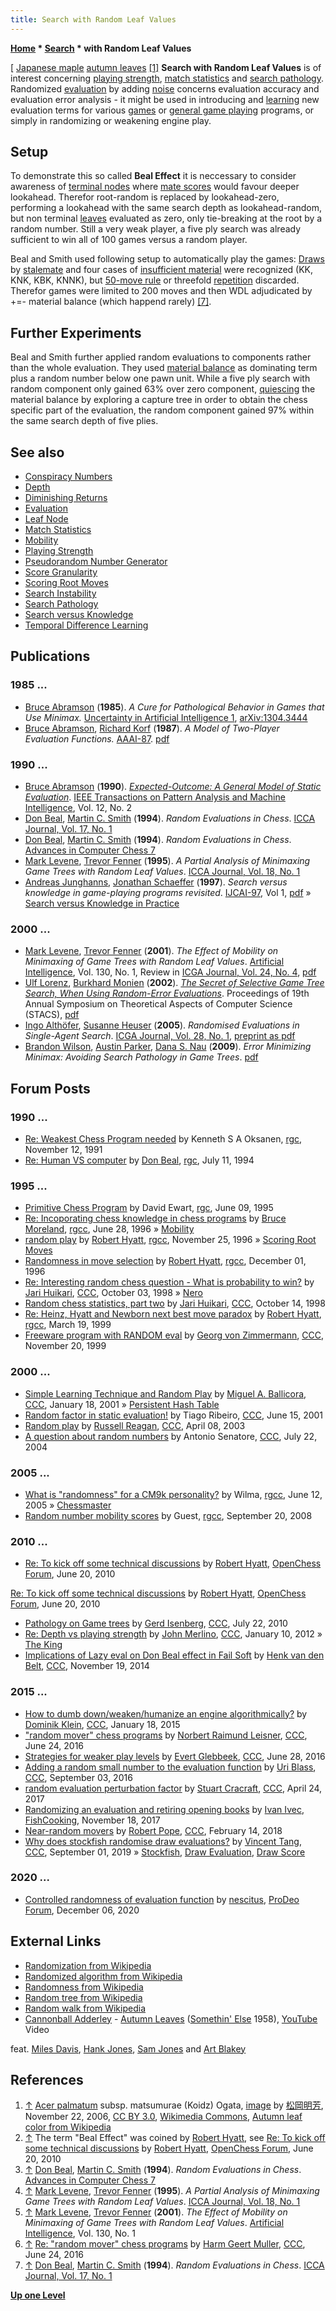 ```yaml
---
title: Search with Random Leaf Values
---
```

**[Home](Home "Home") \* [Search](Search "Search") \* with Random Leaf Values**



[ [Japanese maple](https://en.wikipedia.org/wiki/Acer_palmatum) [autumn leaves](https://en.wikipedia.org/wiki/Autumn_leaf_color) <a id="cite-note-1" href="#cite-ref-1">[1]</a>
**Search with Random Leaf Values** is of interest concerning [playing strength](Playing_Strength "Playing Strength"), [match statistics](Match_Statistics "Match Statistics") and [search pathology](Search_Pathology "Search Pathology"). Randomized [evaluation](Evaluation "Evaluation") by adding [noise](https://en.wikipedia.org/wiki/Noise_(electronics)) concerns evaluation accuracy and evaluation error analysis - it might be used in introducing and [learning](Learning "Learning") new evaluation terms for various [games](Games "Games") or [general game playing](General_Game_Playing "General Game Playing") programs, or simply in randomizing or weakening engine play. 




## Setup


To demonstrate this so called **Beal Effect** it is neccessary to consider awareness of [terminal nodes](Terminal_Node "Terminal Node") where [mate scores](Score#MateScores "Score") would favour deeper lookahead. Therefor root-random is replaced by lookahead-zero, performing a lookahead with the same search depth as lookahead-random, but non terminal [leaves](Leaf_Node "Leaf Node") evaluated as zero, only tie-breaking at the root by a random number. Still a very weak player, a five ply search was already sufficient to win all of 100 games versus a random player. 


Beal and Smith used following setup to automatically play the games: [Draws](Draw "Draw") by [stalemate](Stalemate "Stalemate") and four cases of [insufficient material](Material#InsufficientMaterial "Material") were recognized (KK, KNK, KBK, KNNK), but [50-move rule](Fifty-move_Rule "Fifty-move Rule") or threefold [repetition](Repetitions "Repetitions") discarded. Therefor games were limited to 200 moves and then WDL adjudicated by +=- material balance (which happend rarely) <a id="cite-note-7" href="#cite-ref-7">[7]</a>.



## Further Experiments


Beal and Smith further applied random evaluations to components rather than the whole evaluation. They used [material balance](Material#Balance "Material") as dominating term plus a random number below one pawn unit. While a five ply search with random component only gained 63% over zero component, [quiescing](Quiescence_Search "Quiescence Search") the material balance by exploring a capture tree in order to obtain the chess specific part of the evaluation, the random component gained 97% within the same search depth of five plies.



## See also


* [Conspiracy Numbers](Conspiracy_Numbers "Conspiracy Numbers")
* [Depth](Depth "Depth")
* [Diminishing Returns](Depth#DiminishingReturns "Depth")
* [Evaluation](Evaluation "Evaluation")
* [Leaf Node](Leaf_Node "Leaf Node")
* [Match Statistics](Match_Statistics "Match Statistics")
* [Mobility](Mobility "Mobility")
* [Playing Strength](Playing_Strength "Playing Strength")
* [Pseudorandom Number Generator](Pseudorandom_Number_Generator "Pseudorandom Number Generator")
* [Score Granularity](Score#Grain "Score")
* [Scoring Root Moves](Ronald_de_Man#ScoringRootMoves "Ronald de Man")
* [Search Instability](Search_Instability "Search Instability")
* [Search Pathology](Search_Pathology "Search Pathology")
* [Search versus Knowledge](Knowledge#SearchversusKnowledge "Knowledge")
* [Temporal Difference Learning](Temporal_Difference_Learning "Temporal Difference Learning")


## Publications


### 1985 ...


* [Bruce Abramson](Bruce_Abramson "Bruce Abramson") (**1985**). *A Cure for Pathological Behavior in Games that Use Minimax.* [Uncertainty in Artificial Intelligence 1](Laveen_Kanal#Uncertainty_AI_1 "Laveen Kanal"), [arXiv:1304.3444](https://arxiv.org/abs/1304.3444)
* [Bruce Abramson](Bruce_Abramson "Bruce Abramson"), [Richard Korf](Richard_Korf "Richard Korf") (**1987**). *A Model of Two-Player Evaluation Functions.* [AAAI-87](http://www.aaai.org/Conferences/AAAI/aaai87.php). [pdf](http://www.aaai.org/Papers/AAAI/1987/AAAI87-016.pdf)


### 1990 ...


* [Bruce Abramson](Bruce_Abramson "Bruce Abramson") (**1990**). *[Expected-Outcome: A General Model of Static Evaluation](http://ieeexplore.ieee.org/xpl/freeabs_all.jsp?arnumber=44404)*. [IEEE Transactions on Pattern Analysis and Machine Intelligence](IEEE#TPAMI "IEEE"), Vol. 12, No. 2
* [Don Beal](Don_Beal "Don Beal"), [Martin C. Smith](Martin_C._Smith "Martin C. Smith") (**1994**). *Random Evaluations in Chess*. [ICCA Journal, Vol. 17, No. 1](ICGA_Journal#17_1 "ICGA Journal")
* [Don Beal](Don_Beal "Don Beal"), [Martin C. Smith](Martin_C._Smith "Martin C. Smith") (**1994**). *Random Evaluations in Chess*. [Advances in Computer Chess 7](Advances_in_Computer_Chess_7 "Advances in Computer Chess 7")
* [Mark Levene](Mark_Levene "Mark Levene"), [Trevor Fenner](Trevor_Fenner "Trevor Fenner") (**1995**). *A Partial Analysis of Minimaxing Game Trees with Random Leaf Values*. [ICCA Journal, Vol. 18, No. 1](ICGA_Journal#18_1 "ICGA Journal")
* [Andreas Junghanns](Andreas_Junghanns "Andreas Junghanns"), [Jonathan Schaeffer](Jonathan_Schaeffer "Jonathan Schaeffer") (**1997**). *Search versus knowledge in game-playing programs revisited*. [IJCAI-97](Conferences#IJCAI1997 "Conferences"), Vol 1, [pdf](http://citeseerx.ist.psu.edu/viewdoc/download?doi=10.1.1.32.168&rep=rep1&type=pdf) » [Search versus Knowledge in Practice](Knowledge#InPractice "Knowledge")


### 2000 ...


* [Mark Levene](Mark_Levene "Mark Levene"), [Trevor Fenner](Trevor_Fenner "Trevor Fenner") (**2001**). *The Effect of Mobility on Minimaxing of Game Trees with Random Leaf Values*. [Artificial Intelligence](https://en.wikipedia.org/wiki/Artificial_Intelligence_%28journal%29), Vol. 130, No. 1, Review in [ICGA Journal, Vol. 24, No. 4](ICGA_Journal#18_1 "ICGA Journal"), [pdf](https://pdfs.semanticscholar.org/eb82/03fe314d912cdf52aa9fbdabd073751e5a2d.pdf)
* [Ulf Lorenz](Ulf_Lorenz "Ulf Lorenz"), [Burkhard Monien](Burkhard_Monien "Burkhard Monien") (**2002**). *[The Secret of Selective Game Tree Search, When Using Random-Error Evaluations](http://www.springerlink.com/content/f6b4wb6l63dpd0jv/)*. Proceedings of 19th Annual Symposium on Theoretical Aspects of Computer Science (STACS), [pdf](http://www.top-5000.nl/ps/The%20secret%20of%20selective%20earch%20when%20using%20random.pdf)
* [Ingo Althöfer](Ingo_Alth%C3%B6fer "Ingo Althöfer"), [Susanne Heuser](index.php?title=Susanne_Heuser&action=edit&redlink=1 "Susanne Heuser (page does not exist)") (**2005**). *Randomised Evaluations in Single-Agent Search*. [ICGA Journal, Vol. 28, No. 1](ICGA_Journal#28_1 "ICGA Journal"), [preprint as pdf](https://www.minet.uni-jena.de/preprints/althoefer_05/altheuser.pdf)
* [Brandon Wilson](index.php?title=Brandon_Wilson&action=edit&redlink=1 "Brandon Wilson (page does not exist)"), [Austin Parker](Austin_Parker "Austin Parker"), [Dana S. Nau](Dana_S._Nau "Dana S. Nau") (**2009**). *Error Minimizing Minimax: Avoiding Search Pathology in Game Trees*. [pdf](http://www.cs.umd.edu/~nau/papers/wilson2009error.pdf)


## Forum Posts


### 1990 ...


* [Re: Weakest Chess Program needed](https://groups.google.com/d/msg/rec.games.chess/Qe_5lhAWTsc/79h9BQslCWIJ) by Kenneth S A Oksanen, [rgc](Computer_Chess_Forums "Computer Chess Forums"), November 12, 1991
* [Re: Human VS computer](https://groups.google.com/d/msg/rec.games.chess/xIvJfi92jMc/BQP231Z0V84J) by [Don Beal](Don_Beal "Don Beal"), [rgc](Computer_Chess_Forums "Computer Chess Forums"), July 11, 1994


### 1995 ...


* [Primitive Chess Program](https://groups.google.com/d/msg/rec.games.chess/NXEDz2iTbRc/k6uH2zBMmxMJ) by David Ewart, [rgc](Computer_Chess_Forums "Computer Chess Forums"), June 09, 1995
* [Re: Incoporating chess knowledge in chess programs](https://groups.google.com/d/msg/rec.games.chess.computer/47bgYzU2kyQ/-dkD4FhigHYJ) by [Bruce Moreland](Bruce_Moreland "Bruce Moreland"), [rgcc](Computer_Chess_Forums "Computer Chess Forums"), June 28, 1996 » [Mobility](Mobility "Mobility")
* [random play](https://groups.google.com/d/msg/rec.games.chess.computer/AI3xadkLEIk/lqWaLrHtl7AJ) by [Robert Hyatt](Robert_Hyatt "Robert Hyatt"), [rgcc](Computer_Chess_Forums "Computer Chess Forums"), November 25, 1996 » [Scoring Root Moves](Ronald_de_Man#ScoringRootMoves "Ronald de Man")
* [Randomness in move selection](https://groups.google.com/d/msg/rec.games.chess.computer/ul-HWewM5FQ/sXcqhGL06UQJ) by [Robert Hyatt](Robert_Hyatt "Robert Hyatt"), [rgcc](Computer_Chess_Forums "Computer Chess Forums"), December 01, 1996
* [Re: Interesting random chess question - What is probability to win?](https://www.stmintz.com/ccc/index.php?id=28699) by [Jari Huikari](index.php?title=Jari_Huikari&action=edit&redlink=1 "Jari Huikari (page does not exist)"), [CCC](CCC "CCC"), October 03, 1998 » [Nero](Nero "Nero")
* [Random chess statistics, part two](https://www.stmintz.com/ccc/index.php?id=29571) by [Jari Huikari](index.php?title=Jari_Huikari&action=edit&redlink=1 "Jari Huikari (page does not exist)"), [CCC](CCC "CCC"), October 14, 1998
* [Re: Heinz, Hyatt and Newborn next best move paradox](https://groups.google.com/d/msg/rec.games.chess.computer/mGbD5Lky-8E/gAv0u4YOrVkJ) by [Robert Hyatt](Robert_Hyatt "Robert Hyatt"), [rgcc](Computer_Chess_Forums "Computer Chess Forums"), March 19, 1999
* [Freeware program with RANDOM eval](https://www.stmintz.com/ccc/index.php?id=78795) by [Georg von Zimmermann](Georg_von_Zimmermann "Georg von Zimmermann"), [CCC](CCC "CCC"), November 20, 1999


### 2000 ...


* [Simple Learning Technique and Random Play](https://www.stmintz.com/ccc/index.php?id=150687) by [Miguel A. Ballicora](Miguel_A._Ballicora "Miguel A. Ballicora"), [CCC](CCC "CCC"), January 18, 2001 » [Persistent Hash Table](Persistent_Hash_Table "Persistent Hash Table")
* [Random factor in static evaluation!](https://www.stmintz.com/ccc/index.php?id=175314) by Tiago Ribeiro, [CCC](CCC "CCC"), June 15, 2001
* [Random play](https://www.stmintz.com/ccc/index.php?id=292517) by [Russell Reagan](Russell_Reagan "Russell Reagan"), [CCC](CCC "CCC"), April 08, 2003
* [A question about random numbers](https://www.stmintz.com/ccc/index.php?id=378514) by Antonio Senatore, [CCC](CCC "CCC"), July 22, 2004


### 2005 ...


* [What is "randomness" for a CM9k personality?](https://groups.google.com/d/msg/rec.games.chess.computer/GW48x_Pk7CU/luDZWBl8vBkJ) by Wilma, [rgcc](Computer_Chess_Forums "Computer Chess Forums"), June 12, 2005 » [Chessmaster](Chessmaster "Chessmaster")
* [Random number mobility scores](https://groups.google.com/d/msg/rec.games.chess.computer/Ab9uA1-8Hlw/UjT_JXTiHuIJ) by Guest, [rgcc](Computer_Chess_Forums "Computer Chess Forums"), September 20, 2008


### 2010 ...


* [Re: To kick off some technical discussions](http://www.open-chess.org/viewtopic.php?f=5&t=18&p=1942#p1942) by [Robert Hyatt](Robert_Hyatt "Robert Hyatt"), [OpenChess Forum](Computer_Chess_Forums "Computer Chess Forums"), June 20, 2010


 [Re: To kick off some technical discussions](http://www.open-chess.org/viewtopic.php?f=5&t=18&p=1963) by [Robert Hyatt](Robert_Hyatt "Robert Hyatt"), [OpenChess Forum](Computer_Chess_Forums "Computer Chess Forums"), June 20, 2010
* [Pathology on Game trees](http://www.talkchess.com/forum/viewtopic.php?t=35538) by [Gerd Isenberg](Gerd_Isenberg "Gerd Isenberg"), [CCC](CCC "CCC"), July 22, 2010
* [Re: Depth vs playing strength](http://www.talkchess.com/forum/viewtopic.php?t=41902&start=5) by [John Merlino](John_Merlino "John Merlino"), [CCC](CCC "CCC"), January 10, 2012 » [The King](The_King "The King")
* [Implications of Lazy eval on Don Beal effect in Fail Soft](http://www.talkchess.com/forum/viewtopic.php?t=54387) by [Henk van den Belt](index.php?title=Henk_van_den_Belt&action=edit&redlink=1 "Henk van den Belt (page does not exist)"), [CCC](CCC "CCC"), November 19, 2014


### 2015 ...


* [How to dumb down/weaken/humanize an engine algorithmically?](http://www.talkchess.com/forum/viewtopic.php?t=55011) by [Dominik Klein](Dominik_Klein "Dominik Klein"), [CCC](CCC "CCC"), January 18, 2015
* ["random mover" chess programs](http://www.talkchess.com/forum/viewtopic.php?t=60582) by [Norbert Raimund Leisner](Norbert_Raimund_Leisner "Norbert Raimund Leisner"), [CCC](CCC "CCC"), June 24, 2016
* [Strategies for weaker play levels](http://www.talkchess.com/forum/viewtopic.php?t=60635) by [Evert Glebbeek](Evert_Glebbeek "Evert Glebbeek"), [CCC](CCC "CCC"), June 28, 2016
* [Adding a random small number to the evaluation function](http://www.talkchess.com/forum/viewtopic.php?t=61315) by [Uri Blass](Uri_Blass "Uri Blass"), [CCC](CCC "CCC"), September 03, 2016
* [random evaluation perturbation factor](http://www.talkchess.com/forum/viewtopic.php?t=63803) by [Stuart Cracraft](Stuart_Cracraft "Stuart Cracraft"), [CCC](CCC "CCC"), April 24, 2017
* [Randomizing an evaluation and retiring opening books](https://groups.google.com/forum/#!topic/fishcooking/SVkQcfGai8U) by [Ivan Ivec](index.php?title=Ivan_Ivec&action=edit&redlink=1 "Ivan Ivec (page does not exist)"), [FishCooking](Computer_Chess_Forums "Computer Chess Forums"), November 18, 2017
* [Near-random movers](http://www.talkchess.com/forum3/viewtopic.php?f=7&t=66596) by [Robert Pope](Robert_Pope "Robert Pope"), [CCC](CCC "CCC"), February 14, 2018
* [Why does stockfish randomise draw evaluations?](http://www.talkchess.com/forum3/viewtopic.php?f=7&t=71707) by [Vincent Tang](Vincent_Tang "Vincent Tang"), [CCC](CCC "CCC"), September 01, 2019 » [Stockfish](Stockfish "Stockfish"), [Draw Evaluation](Draw_Evaluation "Draw Evaluation"), [Draw Score](Score#DrawScore "Score")


### 2020 ...


* [Controlled randomness of evaluation function](https://prodeo.actieforum.com/t123-controlled-randomness-of-evaluation-function) by [nescitus](Pawel_Koziol "Pawel Koziol"), [ProDeo Forum](Computer_Chess_Forums "Computer Chess Forums"), December 06, 2020


## External Links


* [Randomization from Wikipedia](https://en.wikipedia.org/wiki/Randomization)
* [Randomized algorithm from Wikipedia](https://en.wikipedia.org/wiki/Randomized_algorithm)
* [Randomness from Wikipedia](https://en.wikipedia.org/wiki/Randomness)
* [Random tree from Wikipedia](https://en.wikipedia.org/wiki/Random_tree)
* [Random walk from Wikipedia](https://en.wikipedia.org/wiki/Random_walk)
* [Cannonball Adderley](https://en.wikipedia.org/wiki/Cannonball_Adderley) - [Autumn Leaves](https://en.wikipedia.org/wiki/Autumn_Leaves_(1945_song)) ([Somethin' Else](https://en.wikipedia.org/wiki/Somethin%27_Else_(Cannonball_Adderley_album)) 1958), [YouTube](https://en.wikipedia.org/wiki/YouTube) Video


 feat. [Miles Davis](Category:Miles_Davis "Category:Miles Davis"), [Hank Jones](https://en.wikipedia.org/wiki/Hank_Jones), [Sam Jones](https://en.wikipedia.org/wiki/Sam_Jones_(musician)) and [Art Blakey](Category:Art_Blakey "Category:Art Blakey")
 
## References


 1. <a id="cite-ref-1" href="#cite-note-1">↑</a> [Acer palmatum](https://en.wikipedia.org/wiki/Acer_palmatum) subsp. matsumurae (Koidz) Ogata, [image](https://commons.wikimedia.org/wiki/File:Momiji_%E7%B4%85%E8%91%89%E3%81%99%E3%82%8B%E3%83%A4%E3%83%9E%E3%83%A2%E3%83%9F%E3%82%B8_B221212.JPG) by [松岡明芳](https://zh.wikipedia.org/wiki/User:%E6%9D%BE%E5%B2%A1%E6%98%8E%E8%8A%B3), November 22, 2006, [CC BY 3.0](https://creativecommons.org/licenses/by/3.0/deed.en), [Wikimedia Commons](https://en.wikipedia.org/wiki/Wikimedia_Commons), [Autumn leaf color from Wikipedia](https://en.wikipedia.org/wiki/Autumn_leaf_color) 
2. <a id="cite-ref-2" href="#cite-note-2">↑</a> The term "Beal Effect" was coined by [Robert Hyatt](Robert_Hyatt "Robert Hyatt"), see [Re: To kick off some technical discussions](http://www.open-chess.org/viewtopic.php?f=5&t=18&p=1963) by [Robert Hyatt](Robert_Hyatt "Robert Hyatt"), [OpenChess Forum](Computer_Chess_Forums "Computer Chess Forums"), June 20, 2010
3. <a id="cite-ref-3" href="#cite-note-3">↑</a> [Don Beal](Don_Beal "Don Beal"), [Martin C. Smith](Martin_C._Smith "Martin C. Smith") (**1994**). *Random Evaluations in Chess*. [Advances in Computer Chess 7](Advances_in_Computer_Chess_7 "Advances in Computer Chess 7")
4. <a id="cite-ref-4" href="#cite-note-4">↑</a> [Mark Levene](Mark_Levene "Mark Levene"), [Trevor Fenner](Trevor_Fenner "Trevor Fenner") (**1995**). *A Partial Analysis of Minimaxing Game Trees with Random Leaf Values*. [ICCA Journal, Vol. 18, No. 1](ICGA_Journal#18_1 "ICGA Journal")
5. <a id="cite-ref-5" href="#cite-note-5">↑</a> [Mark Levene](Mark_Levene "Mark Levene"), [Trevor Fenner](Trevor_Fenner "Trevor Fenner") (**2001**). *The Effect of Mobility on Minimaxing of Game Trees with Random Leaf Values*. [Artificial Intelligence](https://en.wikipedia.org/wiki/Artificial_Intelligence_%28journal%29), Vol. 130, No. 1
6. <a id="cite-ref-6" href="#cite-note-6">↑</a> [Re: "random mover" chess programs](http://www.talkchess.com/forum/viewtopic.php?t=60582&start=1) by [Harm Geert Muller](Harm_Geert_Muller "Harm Geert Muller"), [CCC](CCC "CCC"), June 24, 2016
7. <a id="cite-ref-7" href="#cite-note-7">↑</a> [Don Beal](Don_Beal "Don Beal"), [Martin C. Smith](Martin_C._Smith "Martin C. Smith") (**1994**). *Random Evaluations in Chess*. [ICCA Journal, Vol. 17, No. 1](ICGA_Journal#17_1 "ICGA Journal")

**[Up one Level](Search "Search")**







 
